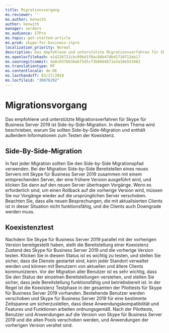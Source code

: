 ```yaml
---
title: Migrationsvorgang
ms.reviewer: ''
ms.author: kenwith
author: kenwith
manager: serdars
ms.audience: ITPro
ms.topic: get-started-article
ms.prod: skype-for-business-itpro
localization_priority: Normal
description: Das empfohlene und unterstützte Migrationsverfahren für Skype für Business Server 2019 ist Side-by-Side-Migration. In diesem Thema wird beschrieben, warum Sie sollten Side-by-Side-Migration und enthält außerdem Informationen zum Testen der Koexistenz.
ms.openlocfilehash: e14226721cbc09bd1f0ac66b47dbd1710712eb17
ms.sourcegitcommit: da8c037bb30abf5d5cf3b60d4b71e3a10e553402
ms.translationtype: MT
ms.contentlocale: de-DE
ms.lasthandoff: 03/27/2019
ms.locfileid: "30876292"
---
```

# <a name="migration-process"></a>Migrationsvorgang

Das empfohlene und unterstützte Migrationsverfahren für Skype für Business Server 2019 ist Side-by-Side-Migration. In diesem Thema wird beschrieben, warum Sie sollten Side-by-Side-Migration und enthält außerdem Informationen zum Testen der Koexistenz.
  
## <a name="side-by-side-migration"></a>Side-By-Side-Migration

In fast jeder Migration sollten Sie den Side-by-Side Migrationspfad verwenden. Bei der Migration Side-by-Side Bereitstellen eines neues Servers mit Skype für Business Server 2019 zusammen mit einem entsprechenden Server, der eine frühere Version ausgeführt wird, und klicken Sie dann auf den neuen Server übertragen Vorgänge. Wenn es erforderlich sind, um einen Rollback auf die vorherige Version wird, müssen Sie nur Vorgänge wieder auf die ursprünglichen Server verschoben. Beachten Sie, dass alle neuen Besprechungen, die mit aktualisierten Clients ist in dieser Situation nicht funktionsfähig, und die Clients auch Downgrade werden muss.
  
## <a name="coexistence-testing"></a>Koexistenztest

Nachdem Sie Skype für Business Server 2019 parallel mit der vorherigen Version bereitgestellt haben, stellt die Bereitstellung einer Koexistenz Zustand des Skype für Business Server 2019 und die vorherige Version testen. Klicken Sie in diesem Status ist es wichtig zu testen, und stellen Sie sicher, dass die Dienste gestartet sind, kann jeder Standort verwaltet werden und können mit Benutzern von aktuellen und ältere Clients kommunizieren. Vor der Migration aller Benutzer ist es sehr wichtig, dass Sie den Status der einzelnen Bereitstellungen verstehen, und stellen Sie sicher, dass jede Bereitstellung funktionsfähig und betriebsbereit ist. In der Regel ist die Koexistenz Testphase in der gesamten der Pilottests für Skype für Business Server 2019 vorhanden. Bestehende Benutzer werden verschoben und Skype für Business Server 2019 für eine bestimmte Zeitspanne um sicherzustellen, dass diese Anwendungskompatibilität und Features und Funktionen arbeiten ordnungsgemäß. Nach der Pilottests, Benutzer und Anwendungen auf die Version von Skype für Business Server 2019 und die alten Pools verschoben werden, und Anwendungen der vorherigen Version veraltet sind.
  
